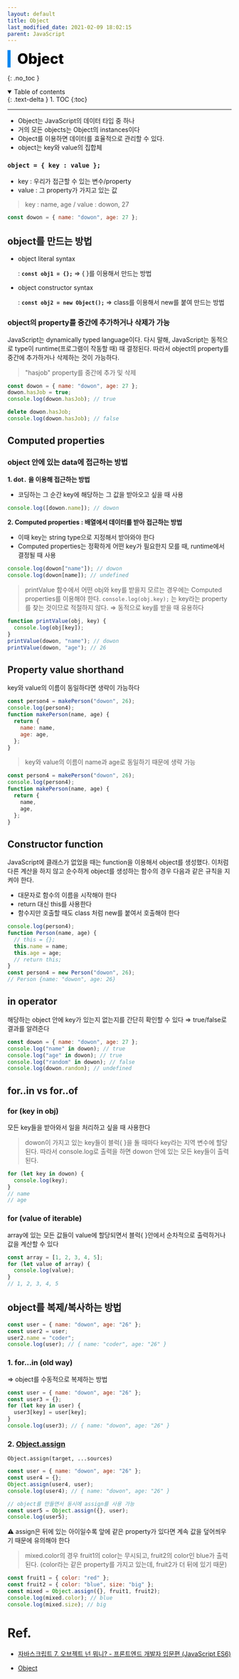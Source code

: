 ```yaml
---
layout: default
title: Object
last_modified_date: 2021-02-09 18:02:15
parent: JavaScript
---
```


<div style="font-size:32px; font-weight: 800; border-left: 7px solid #0687f0; padding-left:15px !important; color:#000000; margin-bottom:15px;">Object</div>

{: .no_toc }

<details open markdown="block">
  <summary>
    Table of contents
  </summary>
  {: .text-delta }
1. TOC
{:toc}
</details>

---

- Object는 JavaScript의 데이터 타입 중 하나
- 거의 모든 objects는 Object의 instances이다
- Object를 이용하면 데이터를 효율적으로 관리할 수 있다.
- object는 key와 value의 집합체

### `object = { key : value };`

- key : 우리가 접근할 수 있는 변수/property
- value : 그 property가 가지고 있는 값

> key : name, age / value : dowon, 27

```jsx
const dowon = { name: "dowon", age: 27 };
```

## object를 만드는 방법

- object literal syntax

  : **`const obj1 = {};`** ⇒ { }를 이용해서 만드는 방법

- object constructor syntax

  : **`const obj2 = new Object();`** ⇒ class를 이용해서 new를 붙여 만드는 방법

### object의 property를 중간에 추가하거나 삭제가 가능

JavaScript는 dynamically typed language이다. 다시 말해, JavaScript는 동적으로 type이 runtime(프로그램이 작동할 때) 때 결정된다. 따라서 object의 property를 중간에 추가하거나 삭제하는 것이 가능하다.

> "hasjob" property를 중간에 추가 및 삭제

```jsx
const dowon = { name: "dowon", age: 27 };
dowon.hasJob = true;
console.log(dowon.hasJob); // true

delete dowon.hasJob;
console.log(dowon.hasJob); // false
```

## Computed properties

### object 안에 있는 data에 접근하는 방법

**1. dot`.` 을 이용해 접근하는 방법**

- 코딩하는 그 순간 key에 해당하는 그 값을 받아오고 싶을 때 사용

```jsx
console.log([dowon.name]); // dowon
```

**2. Computed properties : 배열에서 데이터를 받아 접근하는 방법**

- 이때 key는 string type으로 지정해서 받아와야 한다
- Computed properties는 정확하게 어떤 key가 필요한지 모를 때, runtime에서 결정될 때 사용

```jsx
console.log(dowon["name"]); // dowon
console.log(dowon[name]); // undefined
```

> printValue 함수에서 어떤 obj와 key를 받을지 모르는 경우에는 Computed properties를 이용해야 한다. `console.log(obj.key);` 는 key라는 property를 찾는 것이므로 적절하지 않다. ⇒ 동적으로 key를 받을 때 유용하다

```jsx
function printValue(obj, key) {
  console.log(obj[key]);
}
printValue(dowon, "name"); // dowon
printValue(dowon, "age"); // 26
```

## Property value shorthand

key와 value의 이름이 동일하다면 생략이 가능하다

```jsx
const person4 = makePerson("dowon", 26);
console.log(person4);
function makePerson(name, age) {
  return {
    name: name,
    age: age,
  };
}
```

> key와 value의 이름이 name과 age로 동일하기 때문에 생략 가능

```jsx
const person4 = makePerson("dowon", 26);
console.log(person4);
function makePerson(name, age) {
  return {
    name,
    age,
  };
}
```

## Constructor function

JavaScript에 클래스가 없었을 때는 function을 이용해서 object를 생성했다. 이처럼 다른 계산을 하지 않고 순수하게 object를 생성하는 함수의 경우 다음과 같은 규칙을 지켜야 한다.

- 대문자로 함수의 이름을 시작해야 한다
- return 대신 this를 사용한다
- 함수지만 호출할 때도 class 처럼 new를 붙여서 호출해야 한다

```jsx
console.log(person4);
function Person(name, age) {
  // this = {};
  this.name = name;
  this.age = age;
  // return this;
}
const person4 = new Person("dowon", 26);
// Person {name: "dowon", age: 26}
```

## in operator

해당하는 object 안에 key가 있는지 없는지를 간단히 확인할 수 있다 ⇒ true/false로 결과를 알려준다

```jsx
const dowon = { name: "dowon", age: 27 };
console.log("name" in dowon); // true
console.log("age" in dowon); // true
console.log("random" in dowon); // false
console.log(dowon.random); // undefined
```

## for..in vs for..of

### for (key in obj)

모든 key들을 받아와서 일을 처리하고 싶을 때 사용한다

> dowon이 가지고 있는 key들이 블럭{ }을 돌 때마다 key라는 지역 변수에 할당된다. 따라서 console.log로 출력을 하면 dowon 안에 있는 모든 key들이 출력된다.

```jsx
for (let key in dowon) {
  console.log(key);
}
// name
// age
```

### for (value of iterable)

array에 있는 모든 값들이 value에 할당되면서 블럭{ }안에서 순차적으로 출력하거나 값을 계산할 수 있다

```jsx
const array = [1, 2, 3, 4, 5];
for (let value of array) {
  console.log(value);
}
// 1, 2, 3, 4, 5
```

## object를 복제/복사하는 방법

```jsx
const user = { name: "dowon", age: "26" };
const user2 = user;
user2.name = "coder";
console.log(user); // { name: "coder", age: "26" }
```

### 1. for...in (old way)

⇒ object를 수동적으로 복제하는 방법

```jsx
const user = { name: "dowon", age: "26" };
const user3 = {};
for (let key in user) {
  user3[key] = user[key];
}
console.log(user3); // { name: "dowon", age: "26" }
```

### 2. [Object.assign](https://developer.mozilla.org/en-US/docs/Web/JavaScript/Reference/Global_Objects/Object/assign)

`Object.assign(target, ...sources)`

```jsx
const user = { name: "dowon", age: "26" };
const user4 = {};
Object.assign(user4, user);
console.log(user4); // { name: "dowon", age: "26" }

// object를 만들면서 동시에 assign를 사용 가능
const user5 = Object.assign({}, user);
console.log(user5);
```

⚠️ assign은 뒤에 있는 아이일수록 앞에 같은 property가 있다면 계속 값을 덮어씌우기 때문에 유의해야 한다

> mixed.color의 경우 fruit1의 color는 무시되고, fruit2의 color인 blue가 출력된다. (color라는 같은 property를 가지고 있는데, fruit2가 더 뒤에 있기 때문)

```jsx
const fruit1 = { color: "red" };
const fruit2 = { color: "blue", size: "big" };
const mixed = Object.assign({}, fruit1, fruit2);
console.log(mixed.color); // blue
console.log(mixed.size); // big
```

# Ref.

- [자바스크립트 7. 오브젝트 넌 뭐니? - 프론트엔드 개발자 입문편 (JavaScript ES6)](https://www.youtube.com/watch?v=1Lbr29tzAA8&list=PLv2d7VI9OotTVOL4QmPfvJWPJvkmv6h-2&index=7)

- [Object](https://developer.mozilla.org/ko/docs/Web/JavaScript/Reference/Global_Objects/Object)
